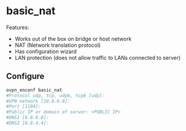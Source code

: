 # basic_nat

Features:  

- Works out of the box on bridge or host network
- NAT (Network translation protocol)
- Has configuration wizard
- LAN protection (does not allow traffic to LANs connected to server)

## Configure

``` bash
ovpn_enconf basic_nat
#Protocol udp, tcp, udp6, tcp6 [udp]:
#VPN network [10.0.0.0]:
#Port [1194]:
#Public IP or domain of server: <PUBLIC IP>
#DNS1 [8.8.8.8]:
#DNS2 [8.8.4.4]:
```
